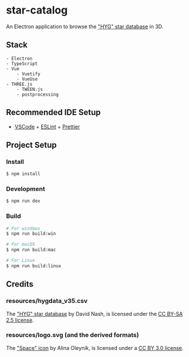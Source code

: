 # star-catalog

An Electron application to browse the ["HYG" star database](https://github.com/astronexus/HYG-Database) in 3D.

## Stack

    - Electron
    - TypeScript
    - Vue
        - Vuetify
        - VueUse
    - THREE.js
        - TWEEN.js
        - postprocessing

## Recommended IDE Setup

- [VSCode](https://code.visualstudio.com/) + [ESLint](https://marketplace.visualstudio.com/items?itemName=dbaeumer.vscode-eslint) + [Prettier](https://marketplace.visualstudio.com/items?itemName=esbenp.prettier-vscode)

## Project Setup

### Install

```bash
$ npm install
```

### Development

```bash
$ npm run dev
```

### Build

```bash
# For windows
$ npm run build:win

# For macOS
$ npm run build:mac

# For Linux
$ npm run build:linux
```
## Credits

### resources/hygdata_v35.csv
The ["HYG" star database](https://github.com/astronexus/HYG-Database) by David Nash, is licensed under the [CC BY-SA 2.5 license](https://creativecommons.org/licenses/by-sa/2.5).

### resources/logo.svg (and the derived formats)
The ["Space" icon](https://thenounproject.com/browse/icons/term/space) by Alina Oleynik, is licensed under a [CC BY 3.0 license](https://creativecommons.org/licenses/by/3.0).

